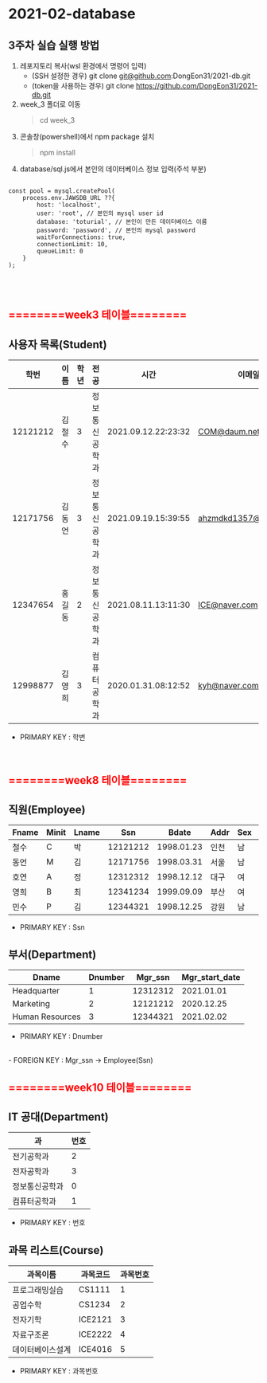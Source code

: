 # 2021-02-database

## 3주차 실습 실행 방법
1. 레포지토리 복사(wsl 환경에서 명령어 입력)
    - (SSH 설정한 경우) git clone git@github.com:DongEon31/2021-db.git
    - (token을 사용하는 경우) git clone https://github.com/DongEon31/2021-db.git
2. week_3 폴더로 이동
    > cd week_3
3. 콘솔창(powershell)에서 npm package 설치
    > npm install
4. database/sql.js에서 본인의 데이터베이스 정보 입력(주석 부분)
<pre>
<code>
const pool = mysql.createPool(
    process.env.JAWSDB_URL ??{
        host: 'localhost',
        user: 'root', // 본인의 mysql user id
        database: 'toturial', // 본인이 만든 데이터베이스 이름
        password: 'password', // 본인의 mysql password
        waitForConnections: true,
        connectionLimit: 10,
        queueLimit: 0
    }
);
</code>
</pre>
<br>

## <span style="color:red">========week3 테이블========</span>
## 사용자 목록(Student)
학번|이름|학년|전공|시간|이메일
---|---|---|---|---|---|
12121212|김철수|3|정보통신공학과|2021.09.12.22:23:32|COM@daum.net|
12171756|김동언|3|정보통신공학과|2021.09.19.15:39:55|ahzmdkd1357@gmail.com|
12347654|홍길동|2|정보통신공학과|2021.08.11.13:11:30|ICE@naver.com|
12998877|김영희|3|컴퓨터공학과|2020.01.31.08:12:52|kyh@naver.com|

- PRIMARY KEY : 학번
<br>

## <span style="color:red">========week8 테이블========</span>
## 직원(Employee)
Fname|Minit|Lname|Ssn|Bdate|Addr|Sex|Salary|Super_ssn|Dno
---|---|---|---|---|---|---|---|---|---|
철수|C|박|12121212|1998.01.23|인천|남|1800|-|2|
동언|M|김|12171756|1998.03.31|서울|남|1500|12312312|1|
호연|A|정|12312312|1998.12.12|대구|여|2000|-|1|
영희|B|최|12341234|1999.09.09|부산|여|1200|12121212|2|
민수|P|김|12344321|1998.12.25|강원|남|2500|-|3|

- PRIMARY KEY : Ssn

## 부서(Department)

Dname|Dnumber|Mgr_ssn|Mgr_start_date
---|---|---|---|
Headquarter|1|12312312|2021.01.01|
Marketing|2|12121212|2020.12.25|
Human Resources|3|12344321|2021.02.02|

- PRIMARY KEY : Dnumber
<br>
- FOREIGN KEY : Mgr_ssn -> Employee(Ssn)
<br>

## <span style="color:red">========week10 테이블========</span>
## IT 공대(Department)

과|번호
---|---|
전기공학과|2|
전자공학과|3|
정보통신공학과|0|
컴퓨터공학과|1|

- PRIMARY KEY : 번호
## 과목 리스트(Course)

과목이름|과목코드|과목번호
---|---|---|
프로그래밍실습|CS1111|1|
공업수학|CS1234|2|
전자기학|ICE2121|3|
자료구조론|ICE2222|4|
데이터베이스설계|ICE4016|5|
- PRIMARY KEY : 과목번호